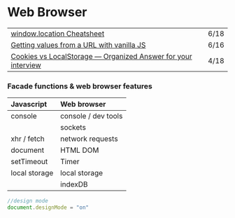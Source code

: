 # Web Browser

|  |  |
| :--- | :--- |
| [window.location Cheatsheet](https://dev.to/samanthaming/window-location-cheatsheet-4edl) | 6/18 |
| [Getting values from a URL with vanilla JS](https://gomakethings.com/getting-values-from-a-url-with-vanilla-js/?mc_cid=dd0d6f2e32&mc_eid=[UNIQID]) | 6/16 |
| [Cookies vs LocalStorage — Organized Answer for your interview](https://medium.com/javascript-in-plain-english/cookies-vs-localstorage-organized-answer-for-your-interview-54018e0f5a1e) | 4/18 |

### Facade functions & web browser features

| Javascript | Web browser |
| :--- | :--- |
| console | console / dev tools |
|  | sockets |
| xhr / fetch | network requests |
| document | HTML DOM |
| setTimeout | Timer |
| local storage | local storage |
|  | indexDB |

```javascript
//design mode
document.designMode = "on"
```

